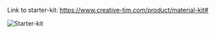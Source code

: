 Link to starter-kit: https://www.creative-tim.com/product/material-kit#

![Starter-kit](/Users/martinhoang/workspace/interview/django-assignment/submission-lab1/starter-kit.png)
